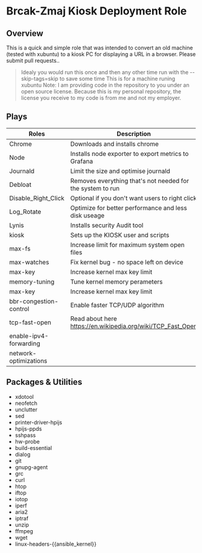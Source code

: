 Brcak-Zmaj Kiosk Deployment Role
==========
                                              

Overview
--------

This is a quick and simple role that was intended to convert an old machine (tested with xubuntu) to a kiosk PC for displaying a URL in a browser. Please submit pull requests..
> Idealy you would run this once and then any other time run with the --skip-tags=skip to save some time
> This is for a machine runing xubuntu 
> Note: I am providing code in the repository to you under an open source license. Because this is my personal repository, the license you receive to my code is from me and not my employer. 

Plays
--------------------

Roles                             |  Description
----------------------------------|------------------------------------------------------------------------------------
Chrome                            |  Downloads and installs chrome 
Node                              |  Installs node exporter to export metrics to Grafana
Journald                          |  Limit the size and optimise journald
Debloat                           |  Removes everything that's not needed for the system to run
Disable_Right_Click               |  Optional if you don't want users to right click 
Log_Rotate                        |  Optimize for better performance and less disk useage 
Lynis                             |  Installs security Audit tool
kiosk                             |  Sets up the KIOSK user and scripts
max-fs                            |  Increase limit for maximum system open files
max-watches                       |  Fix kernel bug - no space left on device
max-key                           |  Increase kernel max key limit
memory-tuning                     |  Tune kernel memory perameters 
max-key                           |  Increase kernel max key limit
bbr-congestion-control            |  Enable faster TCP/UDP algorithm
tcp-fast-open                     |  Read about here https://en.wikipedia.org/wiki/TCP_Fast_Open
enable-ipv4-forwarding            |
network-optimizations             | 


Packages & Utilities
------------

- xdotool
- neofetch      
- unclutter
- sed
- printer-driver-hpijs
- hpijs-ppds   
- sshpass
- hw-probe     
- build-essential
- dialog
- git
- gnupg-agent
- grc
-  curl
- htop
- iftop
- iotop
- iperf
- aria2
- iptraf
- unzip
- ffmpeg
- wget
- linux-headers-{{ansible_kernel}}    
